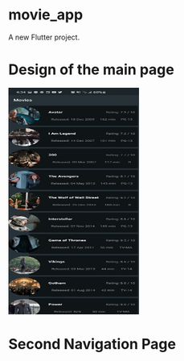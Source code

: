# movie_app

A new Flutter project.

# Design of the main page
<img src="Screenshot_20200828-163411.jpg" alt="MainPage" height="450px" width="260px">

# Second Navigation Page

